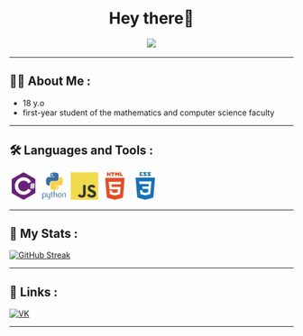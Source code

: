 <h1 align="center">Hey there👋</h1>
<div id="header" align="center">
  <img src="https://user-images.githubusercontent.com/114468575/204333140-77d22b90-36da-48b0-8b3d-9f568df783fd.gif" width="500"/>
</div>

<hr>

## 👨‍💻 About Me :
- 18 y.o
- first-year student of the mathematics and computer science faculty

<hr>

## 🛠️ Languages and Tools :

<div id="tools"> 
  <img src="https://github.com/devicons/devicon/blob/master/icons/csharp/csharp-plain.svg" alt="C#" width="50" height="50"/>
  <img src="https://github.com/devicons/devicon/blob/master/icons/python/python-original-wordmark.svg" alt="Python" width="50" height="50"/>
  <img src="https://github.com/devicons/devicon/blob/master/icons/javascript/javascript-original.svg" alt="JavaScript" width="50" height="50"/>
  <img src="https://github.com/devicons/devicon/blob/master/icons/html5/html5-plain-wordmark.svg" alt="HTML" width="50" height="50"/>
  <img src="https://github.com/devicons/devicon/blob/master/icons/css3/css3-plain-wordmark.svg" alt="CSS" width="50" height="50"/> 
</div>

  <hr>
  
 ## 🎯 My Stats :
 [![GitHub Streak](http://github-readme-streak-stats.herokuapp.com?user=dlaliev&theme=dark&background=000000)](https://git.io/streak-stats)

  
  
<hr>

## 🔗 Links :

<div id="links">
  <a href="https://vk.com/d_laliev">
    <img src="https://img.icons8.com/color/256/vk-circled.png" alt="VK"/>
  </a>
</div>


<hr>

  
  
  
  
  
  
  
  
  



